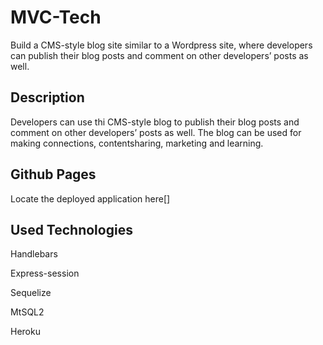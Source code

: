 # MVC-Tech
Build a CMS-style blog site similar to a Wordpress site, where developers can publish their blog posts and comment on other developers’ posts as well. 

## Description

Developers can use thi CMS-style blog to publish their blog posts and comment on other developers’ posts as well. The blog can be used for making connections, contentsharing, marketing and learning.


## Github Pages
Locate the deployed application here[]


## Used Technologies

Handlebars

Express-session

Sequelize

MtSQL2

Heroku


